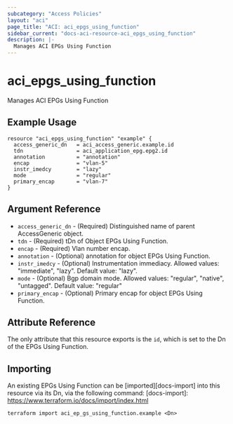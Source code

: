 ```yaml
---
subcategory: "Access Policies"
layout: "aci"
page_title: "ACI: aci_epgs_using_function"
sidebar_current: "docs-aci-resource-aci_epgs_using_function"
description: |-
  Manages ACI EPGs Using Function
---
```


# aci_epgs_using_function #

Manages ACI EPGs Using Function

## Example Usage ##

```hcl
resource "aci_epgs_using_function" "example" {
  access_generic_dn   = aci_access_generic.example.id
  tdn                 = aci_application_epg.epg2.id
  annotation          = "annotation"
  encap               = "vlan-5"
  instr_imedcy        = "lazy"
  mode                = "regular"
  primary_encap       = "vlan-7"
}
```

## Argument Reference ##

* `access_generic_dn` - (Required) Distinguished name of parent AccessGeneric object.
* `tdn` - (Required) tDn of Object EPGs Using Function.
* `encap` - (Required) Vlan number encap. 
* `annotation` - (Optional) annotation for object EPGs Using Function.
* `instr_imedcy` - (Optional) Instrumentation immediacy.
Allowed values: "immediate", "lazy". Default value: "lazy".
* `mode` - (Optional) Bgp domain mode.
Allowed values: "regular", "native", "untagged". Default value: "regular"
* `primary_encap` - (Optional) Primary encap for object EPGs Using Function.

## Attribute Reference

The only attribute that this resource exports is the `id`, which is set to the
Dn of the EPGs Using Function.

## Importing ##

An existing EPGs Using Function can be [imported][docs-import] into this resource via its Dn, via the following command:
[docs-import]: https://www.terraform.io/docs/import/index.html

```
terraform import aci_ep_gs_using_function.example <Dn>
```
